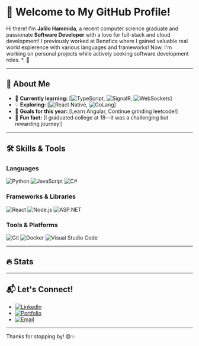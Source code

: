 # 👋 Welcome to My GitHub Profile!

Hi there! I'm **Jalilo Hammida**, a recent computer science graduate and passionate **Software Developer** with a love for full-stack and cloud development! 
I previously worked at Benafica where I gained valuable real world expierence with various languages and frameworks! Now, I'm working on personal projects while actively seeking software development roles. *. 🚀  

---

## 🌟 About Me

- 🌱 **Currently learning:** [![TypeScript](https://img.shields.io/badge/-TypeScript-3178C6?logo=typescript&logoColor=white&style=flat), ![SignalR](https://img.shields.io/badge/-SignalR-512BD4?logo=.net&logoColor=white&style=flat), ![WebSockets](https://img.shields.io/badge/-WebSockets-010101?logo=web&logoColor=white&style=flat)]  
- 💡 **Exploring:** [![React Native](https://img.shields.io/badge/-React%20Native-61DAFB?logo=react&logoColor=black&style=flat), ![GoLang](https://img.shields.io/badge/-Go-00ADD8?logo=go&logoColor=white&style=flat)]  
- 🎯 **Goals for this year:** [Learn Angular, Continue grinding leetcode!]  
- 🧩 **Fun fact:** [I graduated college at 18—it was a challenging but rewarding journey!]  

---

## 🛠️ Skills & Tools

### Languages
![Python](https://img.shields.io/badge/-Python-3776AB?logo=python&logoColor=white&style=flat) ![JavaScript](https://img.shields.io/badge/-JavaScript-F7DF1E?logo=javascript&logoColor=black&style=flat) ![C#](https://img.shields.io/badge/-C%23-239120?logo=csharp&logoColor=white&style=flat)

### Frameworks & Libraries
![React](https://img.shields.io/badge/-React-61DAFB?logo=react&logoColor=black&style=flat)
![Node.js](https://img.shields.io/badge/-Node.js-339933?logo=nodedotjs&logoColor=white&style=flat)
![ASP.NET](https://img.shields.io/badge/-ASP.NET-512BD4?logo=dotnet&logoColor=white&style=flat)

### Tools & Platforms
![Git](https://img.shields.io/badge/-Git-F05032?logo=git&logoColor=white&style=flat)
![Docker](https://img.shields.io/badge/-Docker-2496ED?logo=docker&logoColor=white&style=flat)
![Visual Studio Code](https://img.shields.io/badge/-VS%20Code-007ACC?logo=visualstudiocode&logoColor=white&style=flat)

---

## 🔥 Stats



---

## 📬 Let's Connect!

- [![LinkedIn](https://img.shields.io/badge/-LinkedIn-0077B5?logo=linkedin&logoColor=white&style=flat)](https://linkedin.com/in/yourusername)  
- [![Portfolio](https://img.shields.io/badge/-Portfolio-000?logo=vercel&logoColor=white&style=flat)](https://yourportfolio.com)  
- [![Email](https://img.shields.io/badge/-Email-D14836?logo=gmail&logoColor=white&style=flat)](mailto:youremail@example.com)

---

Thanks for stopping by! 😄✨  
